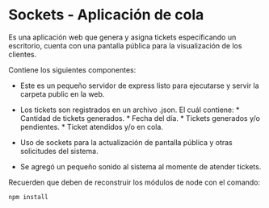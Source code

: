 # Sockets - Aplicación de cola

Es una aplicación web que genera y asigna tickets específicando un escritorio, cuenta con una pantalla pública para la visualización de los clientes.

Contiene los siguientes componentes:

- Este es un pequeño servidor de express listo para ejecutarse y servir la carpeta public en la web.

- Los tickets son registrados en un archivo .json.
    El cuál contiene:
        * Cantidad de tickets generados.
        * Fecha del día.
        * Tickets generados y/o pendientes.
        * Ticket atendidos y/o en cola.

- Uso de sockets para la actualización de pantalla pública y otras solicitudes del sistema.

* Se agregó un pequeño sonido al sistema al momente de atender tickets.

Recuerden que deben de reconstruir los módulos de node con el comando:

```
npm install
```